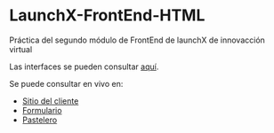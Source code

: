 # LaunchX-FrontEnd-HTML
Práctica del segundo módulo de FrontEnd de launchX de innovacción virtual

Las interfaces se pueden consultar <a href="https://www.figma.com/file/3TXAvqYUQRF21jFkOJr0SO/PostLike?node-id=12%3A50">aquí</a>.

Se puede consultar en vivo en: <br>
* <a href="https://chpo.mx/pastelike/cliente.html">Sitio del cliente</a>
* <a href="https://chpo.mx/pastelike/ordenar.html">Formulario</a>
* <a href="https://chpo.mx/pastelike/pastelero.html">Pastelero</a>
